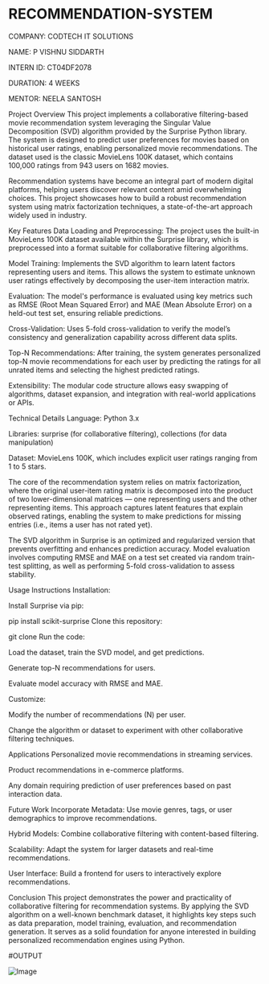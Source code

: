 # RECOMMENDATION-SYSTEM

COMPANY: CODTECH IT SOLUTIONS

NAME: P VISHNU SIDDARTH

INTERN ID: CT04DF2078

DURATION: 4 WEEKS

MENTOR: NEELA SANTOSH

Project Overview
This project implements a collaborative filtering-based movie recommendation system leveraging the Singular Value Decomposition (SVD) algorithm provided by the Surprise Python library. The system is designed to predict user preferences for movies based on historical user ratings, enabling personalized movie recommendations. The dataset used is the classic MovieLens 100K dataset, which contains 100,000 ratings from 943 users on 1682 movies.

Recommendation systems have become an integral part of modern digital platforms, helping users discover relevant content amid overwhelming choices. This project showcases how to build a robust recommendation system using matrix factorization techniques, a state-of-the-art approach widely used in industry.

Key Features
Data Loading and Preprocessing: The project uses the built-in MovieLens 100K dataset available within the Surprise library, which is preprocessed into a format suitable for collaborative filtering algorithms.

Model Training: Implements the SVD algorithm to learn latent factors representing users and items. This allows the system to estimate unknown user ratings effectively by decomposing the user-item interaction matrix.

Evaluation: The model's performance is evaluated using key metrics such as RMSE (Root Mean Squared Error) and MAE (Mean Absolute Error) on a held-out test set, ensuring reliable predictions.

Cross-Validation: Uses 5-fold cross-validation to verify the model’s consistency and generalization capability across different data splits.

Top-N Recommendations: After training, the system generates personalized top-N movie recommendations for each user by predicting the ratings for all unrated items and selecting the highest predicted ratings.

Extensibility: The modular code structure allows easy swapping of algorithms, dataset expansion, and integration with real-world applications or APIs.

Technical Details
Language: Python 3.x

Libraries: surprise (for collaborative filtering), collections (for data manipulation)

Dataset: MovieLens 100K, which includes explicit user ratings ranging from 1 to 5 stars.

The core of the recommendation system relies on matrix factorization, where the original user-item rating matrix is decomposed into the product of two lower-dimensional matrices — one representing users and the other representing items. This approach captures latent features that explain observed ratings, enabling the system to make predictions for missing entries (i.e., items a user has not rated yet).

The SVD algorithm in Surprise is an optimized and regularized version that prevents overfitting and enhances prediction accuracy. Model evaluation involves computing RMSE and MAE on a test set created via random train-test splitting, as well as performing 5-fold cross-validation to assess stability.

Usage Instructions
Installation:

Install Surprise via pip:

pip install scikit-surprise
Clone this repository:

git clone <repo-url>
Run the code:

Load the dataset, train the SVD model, and get predictions.

Generate top-N recommendations for users.

Evaluate model accuracy with RMSE and MAE.

Customize:

Modify the number of recommendations (N) per user.

Change the algorithm or dataset to experiment with other collaborative filtering techniques.

Applications
Personalized movie recommendations in streaming services.

Product recommendations in e-commerce platforms.

Any domain requiring prediction of user preferences based on past interaction data.

Future Work
Incorporate Metadata: Use movie genres, tags, or user demographics to improve recommendations.

Hybrid Models: Combine collaborative filtering with content-based filtering.

Scalability: Adapt the system for larger datasets and real-time recommendations.

User Interface: Build a frontend for users to interactively explore recommendations.

Conclusion
This project demonstrates the power and practicality of collaborative filtering for recommendation systems. By applying the SVD algorithm on a well-known benchmark dataset, it highlights key steps such as data preparation, model training, evaluation, and recommendation generation. It serves as a solid foundation for anyone interested in building personalized recommendation engines using Python.

#OUTPUT 

![Image](https://github.com/user-attachments/assets/8f03a481-430e-40f7-abb1-54481f02dc7f)


